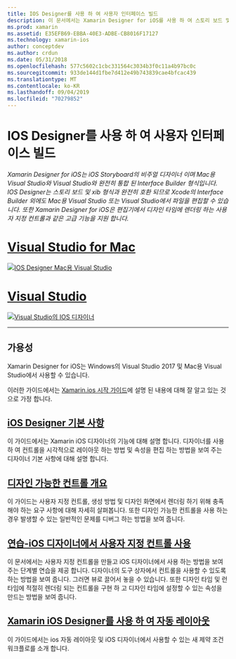 ```yaml
---
title: IOS Designer를 사용 하 여 사용자 인터페이스 빌드
description: 이 문서에서는 Xamarin Designer for iOS를 사용 하 여 스토리 보드 및 xib 파일을 사용 하 여 앱의 사용자 인터페이스를 빌드하는 방법을 설명 합니다. 도구의 가용성, 기본 기능, 디자인할 수 있는 컨트롤을 설명 하 고 사용 연습을 제공 하는 문서에 연결 됩니다.
ms.prod: xamarin
ms.assetid: E35EFB69-EBBA-40E3-ADBE-CB8016F17127
ms.technology: xamarin-ios
author: conceptdev
ms.author: crdun
ms.date: 05/31/2018
ms.openlocfilehash: 577c5602c1cbc331564c3034b3f0c11a4b97bc0c
ms.sourcegitcommit: 933de144d1fbe7d412e49b743839cae4bfcac439
ms.translationtype: MT
ms.contentlocale: ko-KR
ms.lasthandoff: 09/04/2019
ms.locfileid: "70279852"
---
```

# <a name="building-user-interfaces-with-the-ios-designer"></a>IOS Designer를 사용 하 여 사용자 인터페이스 빌드

_Xamarin Designer for iOS는 iOS Storyboard의 비주얼 디자이너 이며 Mac용 Visual Studio와 Visual Studio와 완전히 통합 된 Interface Builder 형식입니다. IOS Designer는 스토리 보드 및 xib 형식과 완전히 호환 되므로 Xcode의 Interface Builder 외에도 Mac용 Visual Studio 또는 Visual Studio에서 파일을 편집할 수 있습니다. 또한 Xamarin Designer for iOS은 편집기에서 디자인 타임에 렌더링 하는 사용자 지정 컨트롤과 같은 고급 기능을 지원 합니다._

# <a name="visual-studio-for-mactabmacos"></a>[Visual Studio for Mac](#tab/macos)

[![IOS Designer Mac용 Visual Studio](images/designer-vsmac-sml.png "IOS 디자이너")](images/designer-vsmac.png#lightbox)

# <a name="visual-studiotabwindows"></a>[Visual Studio](#tab/windows)

[![Visual Studio의 IOS 디자이너](images/designer-vs.png "IOS 디자이너")](images/designer-vs.png#lightbox)

-----

## <a name="availability"></a>가용성

Xamarin Designer for iOS는 Windows의 Visual Studio 2017 및 Mac용 Visual Studio에서 사용할 수 있습니다.

이러한 가이드에서는 [Xamarin.ios 시작 가이드](~/ios/get-started/index.md)에 설명 된 내용에 대해 잘 알고 있는 것으로 가정 합니다.

## <a name="ios-designer-basicsintroductionmd"></a>[iOS Designer 기본 사항](introduction.md)

이 가이드에서는 Xamarin iOS 디자이너의 기능에 대해 설명 합니다. 디자이너를 사용 하 여 컨트롤을 시각적으로 레이아웃 하는 방법 및 속성을 편집 하는 방법을 보여 주는 디자이너 기본 사항에 대해 설명 합니다.

## <a name="designable-controls-overviewios-designable-controls-overviewmd"></a>[디자인 가능한 컨트롤 개요](ios-designable-controls-overview.md)

이 가이드는 사용자 지정 컨트롤, 생성 방법 및 디자인 화면에서 렌더링 하기 위해 충족 해야 하는 요구 사항에 대해 자세히 살펴봅니다. 또한 디자인 가능한 컨트롤을 사용 하는 경우 발생할 수 있는 일반적인 문제를 디버그 하는 방법을 보여 줍니다.

## <a name="walkthrough---using-custom-controls-with-ios-designerios-designable-controls-walkthroughmd"></a>[연습-iOS 디자이너에서 사용자 지정 컨트롤 사용](ios-designable-controls-walkthrough.md)

이 문서에서는 사용자 지정 컨트롤을 만들고 iOS 디자이너에서 사용 하는 방법을 보여 주는 단계별 연습을 제공 합니다. 디자이너의 도구 상자에서 컨트롤을 사용할 수 있도록 하는 방법을 보여 줍니다. 그러면 뷰로 끌어서 놓을 수 있습니다. 또한 디자인 타임 및 런타임에 적절히 렌더링 되는 컨트롤을 구현 하 고 디자인 타임에 설정할 수 있는 속성을 만드는 방법을 보여 줍니다.

## <a name="auto-layout-with-the-xamarin-ios-designerdesigner-auto-layoutmd"></a>[Xamarin iOS Designer를 사용 하 여 자동 레이아웃](designer-auto-layout.md)

이 가이드에서는 ios 자동 레이아웃 및 iOS 디자이너에서 사용할 수 있는 새 제약 조건 워크플로를 소개 합니다.
